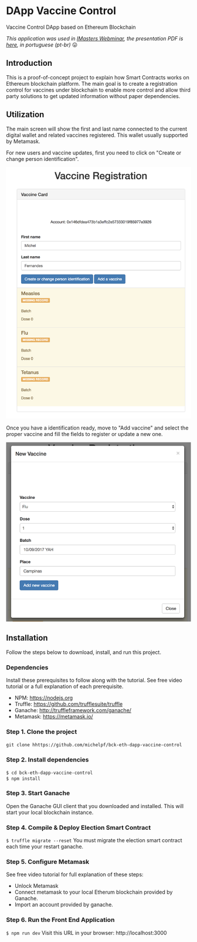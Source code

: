 # DApp Vaccine Control
Vaccine Control DApp based on Ethereum Blockchain

_This application was used in [IMasters Webminar](https://www.eventials.com/imasters/blockchain-dapps-construindo-uma-aplicacao-descentralizada-com-ethereum), the presentation PDF is [here](https://github.com/michelpf/bck-eth-dapp-vaccine-control/blob/master/docs/20181010%20Blockchain%20Dapps.pdf), in portuguese (pt-br)_ 😛

## Introduction

This is a proof-of-concept project to explain how Smart Contracts works on Ethereum blockchain platform.
The main goal is to create a registration control for vaccines under blockchain to enable more control and allow third party solutions to get updated information without paper dependencies.

## Utilization

The main screen will show the first and last name connected to the current digital wallet and related vaccines registered. This wallet usually supported by Metamask.

For new users and vaccine updates, first you need to click on "Create or change person identification". 

<p align="center"> 
  <img src="images/card_main.png">
</p>

Once you have a identification ready, move to "Add vaccine" and select the proper vaccine and fill the fields to register or update a new one.

<p align="center"> 
  <img src="images/vaccine_add.png">
</p>

## Installation 

Follow the steps below to download, install, and run this project.

### Dependencies

Install these prerequisites to follow along with the tutorial. See free video tutorial or a full explanation of each prerequisite.

- NPM: https://nodejs.org
- Truffle: https://github.com/trufflesuite/truffle
- Ganache: http://truffleframework.com/ganache/
- Metamask: https://metamask.io/


### Step 1. Clone the project
`git clone hhttps://github.com/michelpf/bck-eth-dapp-vaccine-control`

### Step 2. Install dependencies
```
$ cd bck-eth-dapp-vaccine-control
$ npm install
```
### Step 3. Start Ganache
Open the Ganache GUI client that you downloaded and installed. This will start your local blockchain instance.

### Step 4. Compile & Deploy Election Smart Contract
`$ truffle migrate --reset`
You must migrate the election smart contract each time your restart ganache.

### Step 5. Configure Metamask
See free video tutorial for full explanation of these steps:
- Unlock Metamask
- Connect metamask to your local Etherum blockchain provided by Ganache.
- Import an account provided by ganache.

### Step 6. Run the Front End Application
`$ npm run dev`
Visit this URL in your browser: http://localhost:3000
